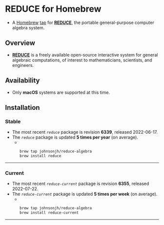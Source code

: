 <!-- vim: set ft=markdown ts=4 sw=4 tw=0 expandtab colorcolumn=80 :         -->
<!-- SPDX-License-Identifier: BSD-2-Clause                                  -->
<!--                                                                        -->
<!-- Copyright (c) 2022 Jeffrey H. Johnson <trnsz@pobox.com>                -->
<!--                                                                        -->
<!-- Redistribution and use in source and binary forms, with or without     -->
<!-- modification, are permitted provided that the following conditions are -->
<!-- met:                                                                   -->
<!--                                                                        -->
<!--   1. Redistributions of source code must retain the relevant copyright -->
<!--      notice, this list of conditions and the following disclaimer.     -->
<!--                                                                        -->
<!--   2. Redistributions in binary form must reproduce the relevant        -->
<!--      copyright notice, this list of conditions and the following       -->
<!--      disclaimer in the documentation and/or other materials provided   -->
<!--      with the distribution.                                            -->
<!--                                                                        -->
<!-- THIS SOFTWARE IS PROVIDED BY THE COPYRIGHT HOLDERS AND CONTRIBUTORS    -->
<!-- "AS IS" AND ANY EXPRESS OR IMPLIED WARRANTIES, INCLUDING, BUT NOT      -->
<!-- LIMITED TO, THE IMPLIED WARRANTIES OF MERCHANTABILITY AND FITNESS FOR  -->
<!-- A PARTICULAR PURPOSE ARE DISCLAIMED. IN NO EVENT SHALL THE COPYRIGHT   -->
<!-- OWNERS OR CONTRIBUTORS BE LIABLE FOR ANY DIRECT, INDIRECT, INCIDENTAL, -->
<!-- SPECIAL, EXEMPLARY, OR CONSEQUENTIAL DAMAGES (INCLUDING, BUT NOT       -->
<!-- LIMITED TO, PROCUREMENT OF SUBSTITUTE GOODS OR SERVICES; LOSS OF USE,  -->
<!-- DATA, OR PROFITS; OR BUSINESS INTERRUPTION) HOWEVER CAUSED AND ON ANY  -->
<!-- THEORY OF LIABILITY, WHETHER IN CONTRACT, STRICT LIABILITY, OR TORT    -->
<!-- (INCLUDING NEGLIGENCE OR OTHERWISE) ARISING IN ANY WAY OUT OF THE USE  -->
<!-- OF THIS SOFTWARE, EVEN IF ADVISED OF THE POSSIBILITY OF SUCH DAMAGE.   -->
<!--                                                                        -->
# REDUCE for Homebrew

* A [Homebrew](https://brew.sh/) [tap](https://docs.brew.sh/Taps) for
  [**REDUCE**](https://reduce-algebra.sourceforge.io/), the portable
  general-purpose computer algebra system.

## Overview

* [**REDUCE**](https://reduce-algebra.sourceforge.io/) is a freely available
  open-source interactive system for general algebraic computations, of
  interest to mathematicians, scientists, and engineers.

## Availability

* Only **macOS** systems are supported at this time.

## Installation

### Stable

* The most recent *`reduce`* package is revision **6339**,
  released 2022-06-17.
* The *`reduce`* package is updated **5 times per year** (on average).
  * ⠀
    ```sh
    brew tap johnsonjh/reduce-algebra
    brew install reduce
    ```

---

### Current

* The most recent *`reduce-current`* package is revision **6355**, released
  2022-07-22.
* The *`reduce-current`* package is updated **5 times per week** (on average).
  * ⠀
    ```sh
    brew tap johnsonjh/reduce-algebra
    brew install reduce-current
    ```

---
